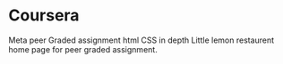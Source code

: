 # Coursera
Meta peer Graded assignment html CSS in depth
Little lemon restaurent home page for peer graded assignment.
